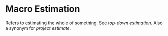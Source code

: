 # Macro Estimation


Refers to estimating the whole of something. See *top-down estimation*.
Also a synonym for *project estimate*.

